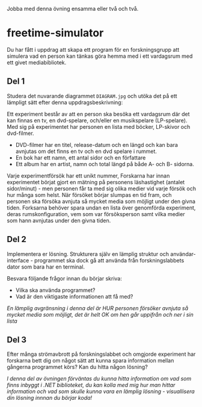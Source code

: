 Jobba med denna övning ensamma eller två och två.

# freetime-simulator

Du har fått i uppdrag att skapa ett program för en forskningsgrupp att simulera vad en person kan tänkas göra hemma med i ett vardagsrum med ett givet mediabibliotek.

## Del 1

Studera det nuvarande diagrammet `DIAGRAM.jpg` och utöka det på ett lämpligt sätt efter denna uppdragsbeskrivning:

Ett experiment består av att en person ska besöka ett vardagsrum där det kan finnas en tv, en dvd-spelare, och/eller en musikspelare (LP-spelare). Med sig på experimentet har personen en lista med böcker, LP-skivor och dvd-filmer.
* DVD-filmer har en titel, release-datum och en längd och kan bara avnjutas om det finns en tv och en dvd spelare i rummet.
* En bok har ett namn, ett antal sidor och en författare 
* Ett album har en artist, namn och total längd på både A- och B- sidorna.

Varje experimentförsök har ett unikt nummer, Forskarna har innan experimentet börjat gjort en mätning på personens läshastighet (antalet sidor/minut) - men  personen får ta med sig olika medier vid varje försök och hur många som helst. När försöket börjar slumpas en tid fram, och personen ska försöka avnjuta så mycket media som möjligt under den givna tiden. Forksarna behöver spara undan en lista över genomförda experiment, deras rumskonfiguration, vem som var försöksperson samt vilka medier som hann avnjutas under den givna tiden.

## Del 2

Implementera er lösning. Strukturera själv en lämplig struktur och användar-interface - programmet ska dock gå att använda från forskningslabbets dator som bara har en terminal.

Besvara följande frågor innan du börjar skriva:
 * Vilka ska använda programmet?
 * Vad är den viktigaste informationen att få med?

*En lämplig avgränsning i denna del är HUR personen försöker avnjuta så mycket media som möjligt, det är helt OK om hen går uppifrån och ner i sin lista*


## Del 3

Efter många strömavbrott på forskningslabbet och omgjorde experiment har forskarna bett dig om något sätt att kunna spara information mellan gångerna programmet körs? Kan du hitta någon lösning?

*I denna del av övningen förväntas du kunna hitta information om vad som finns inbyggt i .NET biblioteket, du kan kolla med mig hur man hittar information och vad som skulle kunna vara en lämplig lösning - visuallisera din lösning innnan du börjar koda!*

